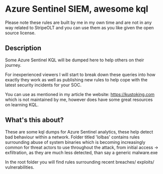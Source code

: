 # Azure Sentinel SIEM, awesome kql

Please note these rules are built by me in my own time and are not in any way related to StripeOLT and you can use them as you like given the open source license.

## Description
Some Azure Sentinel KQL will be dumped here to help others on their journey. 

For inexperienced viewers I will start to break down these queries into how exactly they work as well as publishing new rules to help cope with the latest security incidents for your SOC.

You can use as mentioned in my article the website: https://kustoking.com which is not maintained by me, however does have some great resources on learning KQL.

## What's this about?
These are some kql dumps for Azure Sentinel analytics, these help detect bad behaviour within a network. Folder titled 'lolbas' contains rules surrounding abuse of system binaries which is becoming increasingly common for threat actors to use throughout the attack, from initial access -> exfiltration, as they are much less detected, than say a generic malware.exe 

In the root folder you will find rules surrounding recent breaches/ exploits/ vulnerabilities. 

